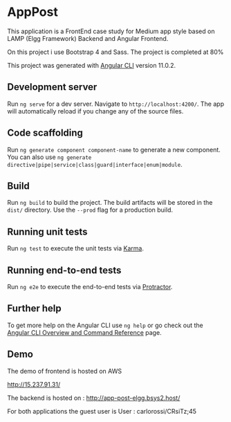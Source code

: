 # AppPost
This application is a FrontEnd case study for Medium app style based on LAMP (Elgg Framework) Backend and Angular Frontend. 

On this project i use Bootstrap 4 and Sass. The project is completed at 80%

This project was generated with [Angular CLI](https://github.com/angular/angular-cli) version 11.0.2.

## Development server

Run `ng serve` for a dev server. Navigate to `http://localhost:4200/`. The app will automatically reload if you change any of the source files.

## Code scaffolding

Run `ng generate component component-name` to generate a new component. You can also use `ng generate directive|pipe|service|class|guard|interface|enum|module`.

## Build

Run `ng build` to build the project. The build artifacts will be stored in the `dist/` directory. Use the `--prod` flag for a production build.

## Running unit tests

Run `ng test` to execute the unit tests via [Karma](https://karma-runner.github.io).

## Running end-to-end tests

Run `ng e2e` to execute the end-to-end tests via [Protractor](http://www.protractortest.org/).

## Further help

To get more help on the Angular CLI use `ng help` or go check out the [Angular CLI Overview and Command Reference](https://angular.io/cli) page.

## Demo 
The demo of frontend is hosted on AWS

http://15.237.91.31/

The backend is hosted on :
http://app-post-elgg.bsys2.host/

For both applications the guest user is
User : carlorossi/CRsiTz;45
